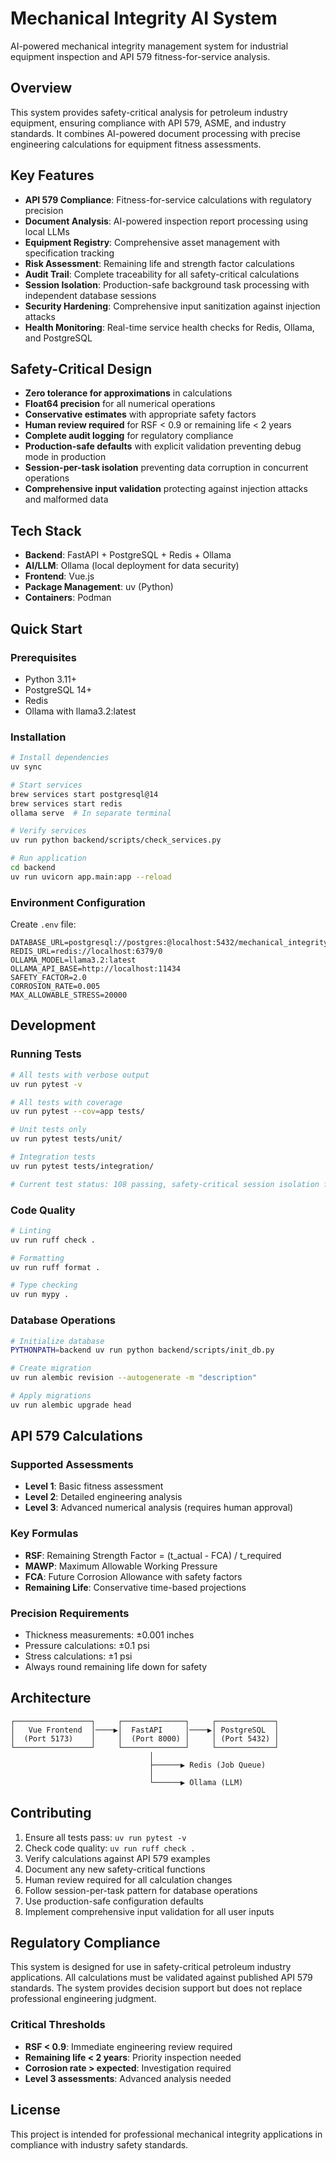 # Mechanical Integrity AI System

AI-powered mechanical integrity management system for industrial equipment inspection and API 579 fitness-for-service analysis.

## Overview

This system provides safety-critical analysis for petroleum industry equipment, ensuring compliance with API 579, ASME, and industry standards. It combines AI-powered document processing with precise engineering calculations for equipment fitness assessments.

## Key Features

- **API 579 Compliance**: Fitness-for-service calculations with regulatory precision
- **Document Analysis**: AI-powered inspection report processing using local LLMs
- **Equipment Registry**: Comprehensive asset management with specification tracking
- **Risk Assessment**: Remaining life and strength factor calculations
- **Audit Trail**: Complete traceability for all safety-critical calculations
- **Session Isolation**: Production-safe background task processing with independent database sessions
- **Security Hardening**: Comprehensive input sanitization against injection attacks
- **Health Monitoring**: Real-time service health checks for Redis, Ollama, and PostgreSQL

## Safety-Critical Design

- **Zero tolerance for approximations** in calculations
- **Float64 precision** for all numerical operations
- **Conservative estimates** with appropriate safety factors
- **Human review required** for RSF < 0.9 or remaining life < 2 years
- **Complete audit logging** for regulatory compliance
- **Production-safe defaults** with explicit validation preventing debug mode in production
- **Session-per-task isolation** preventing data corruption in concurrent operations
- **Comprehensive input validation** protecting against injection attacks and malformed data

## Tech Stack

- **Backend**: FastAPI + PostgreSQL + Redis + Ollama
- **AI/LLM**: Ollama (local deployment for data security)
- **Frontend**: Vue.js
- **Package Management**: uv (Python)
- **Containers**: Podman

## Quick Start

### Prerequisites

- Python 3.11+
- PostgreSQL 14+
- Redis
- Ollama with llama3.2:latest

### Installation

```bash
# Install dependencies
uv sync

# Start services
brew services start postgresql@14
brew services start redis
ollama serve  # In separate terminal

# Verify services
uv run python backend/scripts/check_services.py

# Run application
cd backend
uv run uvicorn app.main:app --reload
```

### Environment Configuration

Create `.env` file:

```env
DATABASE_URL=postgresql://postgres:@localhost:5432/mechanical_integrity
REDIS_URL=redis://localhost:6379/0
OLLAMA_MODEL=llama3.2:latest
OLLAMA_API_BASE=http://localhost:11434
SAFETY_FACTOR=2.0
CORROSION_RATE=0.005
MAX_ALLOWABLE_STRESS=20000
```

## Development

### Running Tests

```bash
# All tests with verbose output
uv run pytest -v

# All tests with coverage
uv run pytest --cov=app tests/

# Unit tests only
uv run pytest tests/unit/

# Integration tests
uv run pytest tests/integration/

# Current test status: 108 passing, safety-critical session isolation fixed
```

### Code Quality

```bash
# Linting
uv run ruff check .

# Formatting
uv run ruff format .

# Type checking
uv run mypy .
```

### Database Operations

```bash
# Initialize database
PYTHONPATH=backend uv run python backend/scripts/init_db.py

# Create migration
uv run alembic revision --autogenerate -m "description"

# Apply migrations
uv run alembic upgrade head
```

## API 579 Calculations

### Supported Assessments

- **Level 1**: Basic fitness assessment
- **Level 2**: Detailed engineering analysis
- **Level 3**: Advanced numerical analysis (requires human approval)

### Key Formulas

- **RSF**: Remaining Strength Factor = (t_actual - FCA) / t_required
- **MAWP**: Maximum Allowable Working Pressure
- **FCA**: Future Corrosion Allowance with safety factors
- **Remaining Life**: Conservative time-based projections

### Precision Requirements

- Thickness measurements: ±0.001 inches
- Pressure calculations: ±0.1 psi
- Stress calculations: ±1 psi
- Always round remaining life down for safety

## Architecture

```
┌─────────────────┐     ┌──────────────┐     ┌─────────────┐
│   Vue Frontend  │────▶│  FastAPI     │────▶│ PostgreSQL  │
│  (Port 5173)    │     │  (Port 8000) │     │ (Port 5432) │
└─────────────────┘     └──────────────┘     └─────────────┘
                               │
                               ├──────▶ Redis (Job Queue)
                               │
                               └──────▶ Ollama (LLM)
```

## Contributing

1. Ensure all tests pass: `uv run pytest -v`
2. Check code quality: `uv run ruff check .`
3. Verify calculations against API 579 examples
4. Document any new safety-critical functions
5. Human review required for all calculation changes
6. Follow session-per-task pattern for database operations
7. Use production-safe configuration defaults
8. Implement comprehensive input validation for all user inputs

## Regulatory Compliance

This system is designed for use in safety-critical petroleum industry applications. All calculations must be validated against published API 579 standards. The system provides decision support but does not replace professional engineering judgment.

### Critical Thresholds

- **RSF < 0.9**: Immediate engineering review required
- **Remaining life < 2 years**: Priority inspection needed
- **Corrosion rate > expected**: Investigation required
- **Level 3 assessments**: Advanced analysis needed

## License

This project is intended for professional mechanical integrity applications in compliance with industry safety standards.